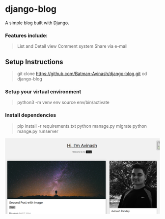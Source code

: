 # django-blog  

A simple blog built with Django.

### Features include:  
> List and Detail view
> Comment system
> Share via e-mail


## Setup Instructions  

> git clone https://github.com/Batman-Avinash/django-blog.git
> cd django-blog

### Setup your virtual environment
> python3 -m venv env
> source env/bin/activate

### Install dependencies
> pip install -r requirements.txt
> python manage.py migrate
> python mange.py runserver


![screenshot of blog](blog-screen.png)
